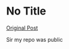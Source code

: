 # No Title

[Original Post](https://discourse.onlinedegree.iitm.ac.in/t/171141/469)

<p>Sir my repo was public</p>